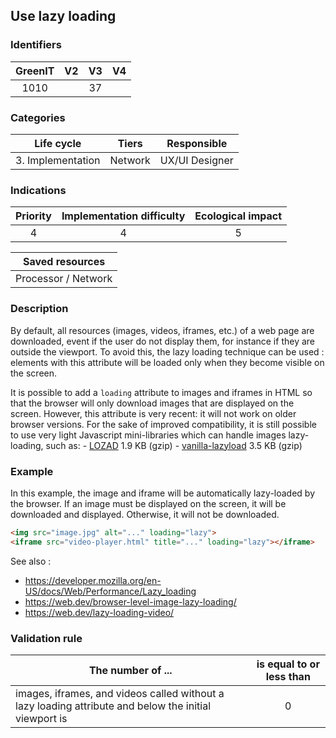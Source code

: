 ## Use lazy loading

### Identifiers

| GreenIT  |  V2   |  V3   |  V4   |
|:--------:|:-----:|:-----:|:-----:|
|   1010   |       |  37   |       |

### Categories

|    Life cycle     |  Tiers  |  Responsible   |
|:-----------------:|:-------:|:--------------:|
| 3. Implementation | Network | UX/UI Designer |

### Indications

| Priority  | Implementation difficulty | Ecological impact |
|:---------:|:-------------------------:|:-----------------:|
|     4     |             4             |         5         |

|                      Saved resources                      |
|:---------------------------------------------------------:|
|                    Processor / Network                    |

### Description

By default, all resources (images, videos, iframes, etc.) of a web page are downloaded, event if the user do not display them,
for instance if they are outside the viewport. To avoid this, the lazy loading technique can be used : elements with this 
attribute will be loaded only when they become visible on the screen.

It is possible to add a `loading` attribute to images and iframes in HTML so that the browser will only download images 
that are displayed on the screen. However, this attribute is very recent: it will not work on older browser versions. 
For the sake of improved compatibility, it is still possible to use very light Javascript mini-libraries which can handle 
images lazy-loading, such as:
     - [LOZAD](https://cdn.jsdelivr.net/npm/lozad) 1.9 KB (gzip)
     - [vanilla-lazyload](https://cdn.jsdelivr.net/npm/vanilla-lazyload/dist/lazyload.min.js) 3.5 KB (gzip)
     
### Example

In this example, the image and iframe will be automatically lazy-loaded by the browser. If an image must be displayed on
the screen, it will be downloaded and displayed. Otherwise, it will not be downloaded.

```html
<img src="image.jpg" alt="..." loading="lazy">
<iframe src="video-player.html" title="..." loading="lazy"></iframe>
```

See also :
  - https://developer.mozilla.org/en-US/docs/Web/Performance/Lazy_loading
  - https://web.dev/browser-level-image-lazy-loading/
  - https://web.dev/lazy-loading-video/

### Validation rule

| The number of ...                                                                                     | is equal to or less than |  
|-------------------------------------------------------------------------------------------------------|:------------------------:|
| images, iframes, and videos called without a lazy loading attribute and below the initial viewport is |            0             |
